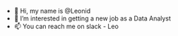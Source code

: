 - 👋 Hi, my name is @Leonid
- 👀 I’m interested in getting a new job as a Data Analyst
- 📫 You can reach me on slack - Leo

<!---
LeoBrOd/LeoBrOd is a ✨ special ✨ repository because its `README.md` (this file) appears on your GitHub profile.
You can click the Preview link to take a look at your changes.
--->
